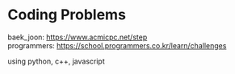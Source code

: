 # Coding Problems

baek_joon: https://www.acmicpc.net/step  
programmers: https://school.programmers.co.kr/learn/challenges

using python, c++, javascript
